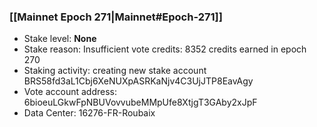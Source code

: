 ### [[Mainnet Epoch 271|Mainnet#Epoch-271]]
* Stake level: **None**
* Stake reason: Insufficient vote credits: 8352 credits earned in epoch 270
* Staking activity: creating new stake account BRS58fd3aL1Cbj6XeNUXpASRKaNjv4C3UjJTP8EavAgy
* Vote account address: 6bioeuLGkwFpNBUVovvubeMMpUfe8XtjgT3GAby2xJpF
* Data Center: 16276-FR-Roubaix